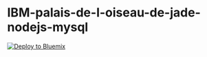 # IBM-palais-de-l-oiseau-de-jade-nodejs-mysql
[![Deploy to Bluemix](https://bluemix.net/deploy/button.png)](https://bluemix.net/deploy?repository=https://github.com/cherryclass/IBM-palais-de-l-oiseau-de-jade&branch=master)
